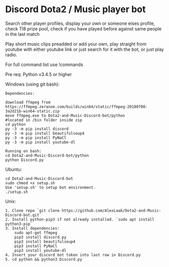 # Discord Dota2 / Music player bot

Search other player profiles, display your own or someone elses profile, check TI8 prize pool, check if you have played before against same people in the last match

Play short music clips preadded or add your own, play straight from youtube with either youtube link or just search for it with the bot, or just play radio.

For full command list use !commands


Pre req: Python v3.4.5 or higher

Windows (using git bash):
```
Dependencies:

download ffmpeg from https://ffmpeg.zeranoe.com/builds/win64/static/ffmpeg-20180708-3a2d21b-win64-static.zip
move ffmpeg.exe to Dota2-and-Music-Discord-bot/python              #located in /bin folder inside zip
cd python
py -3 -m pip install discord
py -3 -m pip install beautifulsoup4
py -3 -m pip install PyNaCl
py -3 -m pip install youtube-dl
    
Running on bash:
cd Dota2-and-Music-Discord-bot/python
python Discord.py
```

Ubuntu:
```
cd Dota2-and-Music-Discord-bot
sudo chmod +x setup.sh
Use 'setup.sh' to setup bot environment.
./setup.sh
```

Unix:
```
1. Clone repo `git clone https://github.com/AlexLaak/Dota2-and-Music-Discord-bot.git`
2. Install python-pip3 if not already installed. `sudo apt install python3-pip`
3. Install dependencies:
	sudo apt-get ffmpeg
	pip3 install discord.py
	pip3 install beautifulsoup4
	pip3 install PyNaCl
	pip3 install youtube-dl
4. Insert your discord bot token into last row in Discord.py
5. cd python && python3 Discord.py
```	

